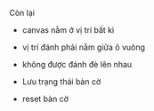 
Còn lại

- canvas nằm ở vị trí bất kì

- vị trí đánh phải nằm giữa ô vuông
- không được đánh đè lên nhau

- Lưu trạng thái bàn cờ
- reset bàn cờ